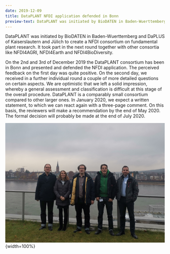 ```yaml
---
date: 2019-12-09
title: DataPLANT NFDI application defended in Bonn
preview-text: DataPLANT was initiated by BioDATEN in Baden-Wuerttemberg and DaPLUS of  Kaiserslautern and Jülich to create a NFDI consortium on fundamental plant  research. It took part in the next round together with other consortia like  NFDI4AGRI, NFDI4Earth and NFDI4BioDiversity. On the 2nd and 3rd of December 2019 the DataPLANT consortium has been in Bonn and presented and defended the NFDI application. The perceived feedback on the first day was quite positive. On the second day, we received in a ...
---
```


DataPLANT was initiated by BioDATEN in Baden-Wuerttemberg and DaPLUS of  Kaiserslautern and Jülich to create a NFDI consortium on fundamental plant  research. It took part in the next round together with other consortia like  NFDI4AGRI, NFDI4Earth and NFDI4BioDiversity.

On the 2nd and 3rd of December 2019 the DataPLANT consortium has been in Bonn and presented and defended the NFDI application. The perceived feedback on the first day was quite positive. On the second day, we received in a further individual round a couple of more detailed questions on certain aspects. We are optimistic that we left a solid impression, whereby a general assessment and classification is difficult at this stage of the overall procedure. DataPLANT is a comparably small consortium compared to other larger ones. In January 2020, we expect a written statement, to which we can react again with a three-page comment. On this basis, the reviewers will make a recommendation by the end of May 2020. The formal decision will probably be made at the end of July 2020. 

![DataPLANT team in Bonn](../../images/News-Items/2019-12-09.jpg "DataPLANT team in Bonn"){width=100%}